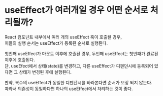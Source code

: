 # useEffect가 여러개일 경우 어떤 순서로 처리될까?

React 컴포넌트 내부에서 여러 개의 useEffect 훅이 호출될 경우,\
이들의 실행 순서는 useEffect가 등록된 순서로 실행된다.

첫번째 useEffect가 마운트 이후에 호출된 경우, 두번째 useEffect는 첫번째가 완료된 이후에 호출된다.\
단, useEfect에서 상태(state)를 변경하고, 다른 useEffect가 디펜던시에 등록되어 있다면 그 상태가 변경된 후에 실행된다.

만약, 복수의 useEffect가 동일한 디펜던시를 바라본다면 순서가 보장 되지 않는다.\
따라서 의존성이 동일하다면 하나의 useEffect에서 처리하는 것이 좋다.
